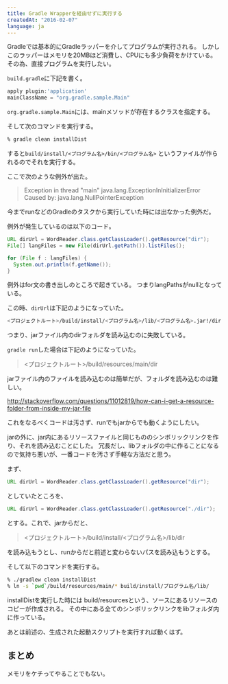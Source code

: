 ```yaml
---
title: Gradle Wrapperを経由せずに実行する
createdAt: "2016-02-07"
language: ja
---
```


Gradleでは基本的にGradleラッパーを介してプログラムが実行される。
しかしこのラッパーはメモリを20MBほど消費し、CPUにも多少負荷をかけている。
その為、直接プログラムを実行したい。

`build.gradle`に下記を書く。

```groovy
apply plugin:'application'
mainClassName = "org.gradle.sample.Main"
```

`org.gradle.sample.Main`には、mainメソッドが存在するクラスを指定する。

そして次のコマンドを実行する。

```zsh
% gradle clean installDist
```

すると`build/install/<プログラム名>/bin/<プログラム名>` というファイルが作られるのでそれを実行する。

ここで次のような例外が出た。

> Exception in thread "main" java.lang.ExceptionInInitializerError
> Caused by: java.lang.NullPointerException

今までrunなどのGradleのタスクから実行していた時には出なかった例外だ。

例外が発生しているのは以下のコード。

```java
URL dirUrl = WordReader.class.getClassLoader().getResource("dir");
File[] langFiles = new File(dirUrl.getPath()).listFiles();

for (File f : langFiles) {
  System.out.println(f.getName());
}
```

例外はfor文の書き出しのところで起きている。
つまりlangPathsがnullとなっている。

この時、`dirUrl`は下記のようになっていた。

```bash
<プロジェクトルート>/build/install/<プログラム名>/lib/<プログラム名>.jar!/dir
```

つまり、jarファイル内のdirフォルダを読み込むのに失敗している。

`gradle run`した場合は下記のようになっていた。

> <プロジェクトルート>/build/resources/main/dir

jarファイル内のファイルを読み込むのは簡単だが、フォルダを読み込むのは難しい。

<http://stackoverflow.com/questions/11012819/how-can-i-get-a-resource-folder-from-inside-my-jar-file>

これをなるべくコードは汚さず、runでもjarからでも動くようにしたい。

jarの外に、jar内にあるリソースファイルと同じもののシンボリックリンクを作り、それを読み込むことにした。
冗長だし、libフォルダの中に作ることになるので気持ち悪いが、一番コードを汚さず手軽な方法だと思う。

まず、

```java
URL dirUrl = WordReader.class.getClassLoader().getResource("dir");
```

としていたところを、

```java
URL dirUrl = WordReader.class.getClassLoader().getResource("./dir");
```

とする。これで、jarからだと、

> <プロジェクトルート>/build/install/<プログラム名>/lib/dir

を読み込もうとし、runからだと前述と変わらないパスを読み込もうとする。

そして以下のコマンドを実行する。

```sh
% ./gradlew clean installDist
% ln -s `pwd`/build/resources/main/* build/install/プログラム名/lib/
```

installDistを実行した時には build/resourcesという、ソースにあるリソースのコピーが作成される。
その中にある全てのシンボリックリンクをlibフォルダ内に作っている。

あとは前述の、生成された起動スクリプトを実行すれば動くはず。

まとめ
------

メモリをケチってやることでもない。
